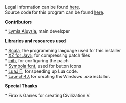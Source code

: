 Legal information can be found [here](http://fromres/text/legal.html).  
Source code for this program can be found [here](https://github.com/Lymia/MPPatch).

**Contributors**

\* [Lymia Aluysia](https://github.com/Lymia/), main developer

**Libraries and resources used**

\* [Scala](http://www.scala-lang.org/), the programming language used for this installer  
\* [XZ for Java](http://tukaani.org/xz/java.html), for compressing patch files  
\* [inih](https://github.com/benhoyt/inih), for configuring the patch  
\* [Symbola font](http://users.teilar.gr/~g1951d/), used for button icons  
\* [LuaJIT](http://luajit.org/), for speeding up Lua code.  
\* [Launch4J](http://launch4j.sourceforge.net/), for creating the Windows .exe installer.  

**Special Thanks**

\* Firaxis Games for creating Civilization V.
